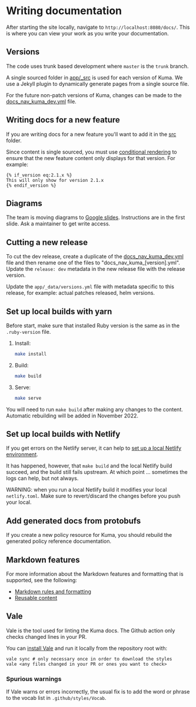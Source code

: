 # Writing documentation

After starting the site locally, navigate to `http://localhost:8080/docs/`. This is where you can view your work 
as you write your documentation.

## Versions

The code uses trunk based development where `master` is the `trunk` branch.

A single sourced folder in [app/_src](app/_src) is used for each version of Kuma. We use a Jekyll plugin to dynamically generate pages from a single source file.

For the future non-patch versions of Kuma, changes can be made to the [docs_nav_kuma_dev.yml](app/_data/docs_nav_kuma_dev.yml) file. 

## Writing docs for a new feature

If you are writing docs for a new feature you'll want to add it in the [src](app/_src) folder.

Since content is single sourced, you must use [conditional rendering](https://docs.konghq.com/contributing/conditional-rendering/) to ensure that the new feature content only displays for that version. For example:

```
{% if_version eq:2.1.x %}
This will only show for version 2.1.x
{% endif_version %}
```

## Diagrams

The team is moving diagrams to [Google slides](https://docs.google.com/presentation/d/1qvIKeYfcuowrHW1hV9fk9mCptt3ywroPBUYFjMj9gkk/edit#slide=id.g13d0c1ffb72_0_67).
Instructions are in the first slide.
Ask a maintainer to get write access.

## Cutting a new release

To cut the dev release, create a duplicate of the [docs_nav_kuma_dev.yml](app/_data/docs_nav_kuma_dev.yml) file and then rename one of the files to "docs_nav_kuma_[version].yml". Update the `release: dev` metadata in the new release file with the release version.

Update the `app/_data/versions.yml` file with metadata specific to this release, for example: actual patches released, helm versions.

## Set up local builds with yarn

Before start, make sure that installed Ruby version is the same as in the `.ruby-version` file.

1.  Install:

    ```bash
    make install
    ```

1.  Build:

    ```bash
    make build
    ```

1.  Serve:

    ```bash
    make serve
    ```

You will need to run `make build` after making any changes to the content. Automatic rebuilding will be added in November 2022.

## Set up local builds with Netlify

If you get errors on the Netlify server, it can help to [set up a local Netlify environment](https://docs.netlify.com/cli/get-started/).

It has happened, however, that `make build` and the local Netlify build succeed, and the build still fails upstream. At which point … sometimes the logs can help, but not always.

WARNING: when you run a local Netlify build it modifies your local `netlify.toml`. Make sure to revert/discard the changes before you push your local.

## Add generated docs from protobufs

If you create a new policy resource for Kuma, you should rebuild the generated policy reference documentation.

## Markdown features
For more information about the Markdown features and formatting that is supported, see the following:

* [Markdown rules and formatting](https://docs.konghq.com/contributing/markdown-rules/)
* [Reusable content](https://docs.konghq.com/contributing/includes/)

## Vale

Vale is the tool used for linting the Kuma docs.
The Github action only checks changed lines in your PR.

You can [install Vale](https://vale.sh/docs/vale-cli/installation/)
and run it locally from the repository root with:

```shell
vale sync # only necessary once in order to download the styles
vale <any files changed in your PR or ones you want to check>
```

### Spurious warnings

If Vale warns or errors incorrectly,
the usual fix is to add the word or phrase
to the vocab list in `.github/styles/Vocab`.
